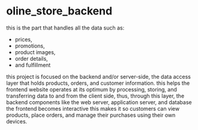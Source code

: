 # oline_store_backend
this is the part that handles all the data such as:
* prices, 
* promotions, 
* product images, 
* order details, 
* and fulfillment

this project is focused on the backend and/or server-side, the data access layer that holds products, orders, and customer information. 
this helps the frontend website operates at its optimum by processing, storing, and transferring data to and from the client side, thus, through this layer, the backend components like the web server, application server, and database the frontend becomes interactive
this makes it so customers can view products, place orders, and manage their purchases using their own devices.

